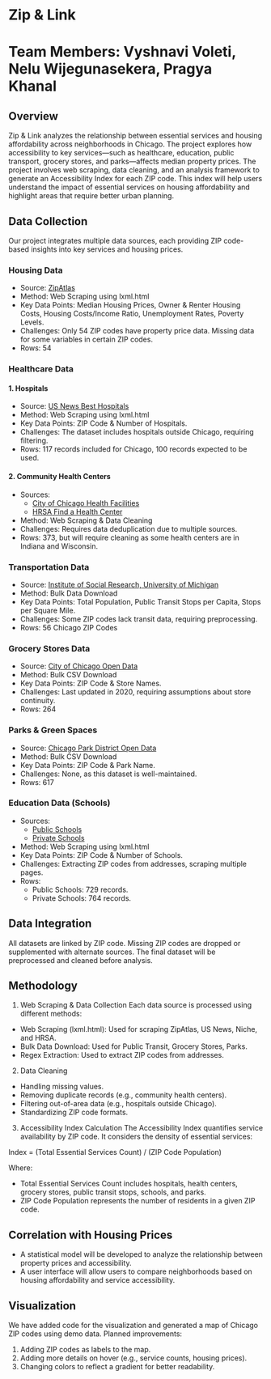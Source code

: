 # Zip & Link

# Team Members: Vyshnavi Voleti, Nelu Wijegunasekera, Pragya Khanal

## Overview
Zip & Link analyzes the relationship between essential services and housing affordability across neighborhoods in Chicago. The project explores how accessibility to key services—such as healthcare, education, public transport, grocery stores, and parks—affects median property prices. The project involves web scraping, data cleaning, and an analysis framework to generate an Accessibility Index for each ZIP code. This index will help users understand the impact of essential services on housing affordability and highlight areas that require better urban planning.


## Data Collection
Our project integrates multiple data sources, each providing ZIP code-based insights into key services and housing prices.

### Housing Data
- Source: [ZipAtlas](https://zipatlas.com/us/il/chicago/zip-code-comparison/highest-property-prices.htm)
- Method: Web Scraping using lxml.html
- Key Data Points: Median Housing Prices, Owner & Renter Housing Costs, Housing Costs/Income Ratio, Unemployment Rates, Poverty Levels.
- Challenges: Only 54 ZIP codes have property price data. Missing data for some variables in certain ZIP codes.
- Rows: 54

### Healthcare Data
#### 1. Hospitals
- Source: [US News Best Hospitals](https://health.usnews.com/best-hospitals/area/chicago-il)
- Method: Web Scraping using lxml.html
- Key Data Points: ZIP Code & Number of Hospitals.
- Challenges: The dataset includes hospitals outside Chicago, requiring filtering.
- Rows: 117 records included for Chicago, 100 records expected to be used.

#### 2. Community Health Centers
- Sources: 
  - [City of Chicago Health Facilities](https://www.chicago.gov/content/dam/city/depts/cdph/policy_planning/PP_Web%20Health%20Care%20Facilities%20by%20Zip%20Code.pdf)
  - [HRSA Find a Health Center](https://findahealthcenter.hrsa.gov/?zip=Chicago%252C%2BIL%252C%2BUSA&radius=5&incrementalsearch=true)
- Method: Web Scraping & Data Cleaning
- Challenges: Requires data deduplication due to multiple sources.
- Rows: 373, but will require cleaning as some health centers are in Indiana and Wisconsin.

### Transportation Data
- Source: [Institute of Social Research, University of Michigan](https://archive.icpsr.umich.edu/view/studies/38605/data-documentation)
- Method: Bulk Data Download
- Key Data Points: Total Population, Public Transit Stops per Capita, Stops per Square Mile.
- Challenges: Some ZIP codes lack transit data, requiring preprocessing.
- Rows: 56 Chicago ZIP Codes

### Grocery Stores Data
- Source: [City of Chicago Open Data](https://data.cityofchicago.org/Health-Human-Services/Grocery-Store-Status-Map/rish-pa6g)
- Method: Bulk CSV Download
- Key Data Points: ZIP Code & Store Names.
- Challenges: Last updated in 2020, requiring assumptions about store continuity.
- Rows: 264

### Parks & Green Spaces
- Source: [Chicago Park District Open Data](https://data.cityofchicago.org/Parks-Recreation/Parks-Chicago-Park-District-Park-Boundaries-curren/ej32-qgdr)
- Method: Bulk CSV Download
- Key Data Points: ZIP Code & Park Name.
- Challenges: None, as this dataset is well-maintained.
- Rows: 617

### Education Data (Schools)
- Sources: 
  - [Public Schools](https://www.niche.com/k12/search/best-private-schools/t/chicago-cook-il/)
  - [Private Schools](https://www.niche.com/k12/search/best-private-schools/t/chicago-cook-il/)
- Method: Web Scraping using lxml.html
- Key Data Points: ZIP Code & Number of Schools.
- Challenges: Extracting ZIP codes from addresses, scraping multiple pages.
- Rows: 
  - Public Schools: 729 records.
  - Private Schools: 764 records.


## Data Integration
All datasets are linked by ZIP code. Missing ZIP codes are dropped or supplemented with alternate sources. The final dataset will be preprocessed and cleaned before analysis.


## Methodology
1. Web Scraping & Data Collection
Each data source is processed using different methods:

- Web Scraping (lxml.html): Used for scraping ZipAtlas, US News, Niche, and HRSA.
- Bulk Data Download: Used for Public Transit, Grocery Stores, Parks.
- Regex Extraction: Used to extract ZIP codes from addresses.

2. Data Cleaning
- Handling missing values.
- Removing duplicate records (e.g., community health centers).
- Filtering out-of-area data (e.g., hospitals outside Chicago).
- Standardizing ZIP code formats.

3. Accessibility Index Calculation
The Accessibility Index quantifies service availability by ZIP code. It considers the density of essential services:

Index = (Total Essential Services Count) / (ZIP Code Population)

Where:
- Total Essential Services Count includes hospitals, health centers, grocery stores, public transit stops, schools, and parks.
- ZIP Code Population represents the number of residents in a given ZIP code.


## Correlation with Housing Prices
- A statistical model will be developed to analyze the relationship between property prices and accessibility.
- A user interface will allow users to compare neighborhoods based on housing affordability and service accessibility.


## Visualization
We have added code for the visualization and generated a map of Chicago ZIP codes using demo data. Planned improvements:
1. Adding ZIP codes as labels to the map.
2. Adding more details on hover (e.g., service counts, housing prices).
3. Changing colors to reflect a gradient for better readability.

# 